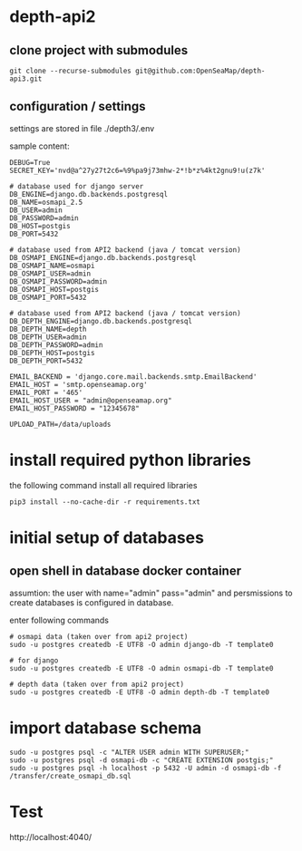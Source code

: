 # depth-api2


## clone project with submodules
```
git clone --recurse-submodules git@github.com:OpenSeaMap/depth-api3.git
```

## configuration / settings
settings are stored in file ./depth3/.env

sample content:

```
DEBUG=True
SECRET_KEY='nvd@a^27y27t2c6=%9%pa9j73mhw-2*!b*z%4kt2gnu9!u(z7k'

# database used for django server
DB_ENGINE=django.db.backends.postgresql
DB_NAME=osmapi_2.5
DB_USER=admin
DB_PASSWORD=admin
DB_HOST=postgis
DB_PORT=5432

# database used from API2 backend (java / tomcat version)
DB_OSMAPI_ENGINE=django.db.backends.postgresql
DB_OSMAPI_NAME=osmapi
DB_OSMAPI_USER=admin
DB_OSMAPI_PASSWORD=admin
DB_OSMAPI_HOST=postgis
DB_OSMAPI_PORT=5432

# database used from API2 backend (java / tomcat version)
DB_DEPTH_ENGINE=django.db.backends.postgresql
DB_DEPTH_NAME=depth
DB_DEPTH_USER=admin
DB_DEPTH_PASSWORD=admin
DB_DEPTH_HOST=postgis
DB_DEPTH_PORT=5432

EMAIL_BACKEND = 'django.core.mail.backends.smtp.EmailBackend'
EMAIL_HOST = 'smtp.openseamap.org'
EMAIL_PORT = '465'
EMAIL_HOST_USER = "admin@openseamap.org"
EMAIL_HOST_PASSWORD = "12345678"

UPLOAD_PATH=/data/uploads
```

# install required python libraries
the following command install all required libraries
```
pip3 install --no-cache-dir -r requirements.txt
```

# initial setup of databases

## open shell in database docker container

assumtion: 
the user with 
 name="admin" 
 pass="admin" 
 and persmissions to create databases 
is configured in database.

enter following commands
```
# osmapi data (taken over from api2 project)
sudo -u postgres createdb -E UTF8 -O admin django-db -T template0

# for django
sudo -u postgres createdb -E UTF8 -O admin osmapi-db -T template0

# depth data (taken over from api2 project)
sudo -u postgres createdb -E UTF8 -O admin depth-db -T template0
```

# import database schema
```
sudo -u postgres psql -c "ALTER USER admin WITH SUPERUSER;"
sudo -u postgres psql -d osmapi-db -c "CREATE EXTENSION postgis;"
sudo -u postgres psql -h localhost -p 5432 -U admin -d osmapi-db -f /transfer/create_osmapi_db.sql
```


# Test
http://localhost:4040/